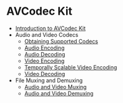 # AVCodec Kit

- [Introduction to AVCodec Kit](avcodec-kit-intro.md)
- Audio and Video Codecs
  - [Obtaining Supported Codecs](obtain-supported-codecs.md)
  - [Audio Encoding](audio-encoding.md)
  - [Audio Decoding](audio-decoding.md)
  - [Video Encoding](video-encoding.md)
  - [Temporally Scalable Video Encoding](video-encoding-temporal-scalability.md)
  - [Video Decoding](video-decoding.md)
- File Muxing and Demuxing
  - [Audio and Video Muxing](audio-video-muxer.md)
  - [Audio and Video Demuxing](audio-video-demuxer.md)
